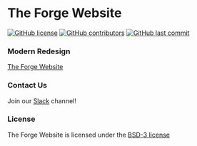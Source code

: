 # The Forge Website

[![GitHub license](https://img.shields.io/github/license/volkb/Web-Systems-Development-Group-6.svg)](https://github.com/volkb/Web-Systems-Development-Group-6/blob/master/LICENSE.txt)
[![GitHub contributors](https://img.shields.io/github/contributors/volkb/Web-Systems-Development-Group-6.svg)](https://github.com/volkb/Web-Systems-Development-Group-6/graphs/contributors)
[![GitHub last commit](https://img.shields.io/github/last-commit/volkb/Web-Systems-Development-Group-6.svg)](https://github.com/volkb/Web-Systems-Development-Group-6/commits/master)

### Modern Redesign
[The Forge Website](https://theforge.rpi.edu/)

### Contact Us

Join our [Slack](https://rpiforge.slack.com/) channel!

### License
The Forge Website is licensed under the [BSD-3 license](https://opensource.org/licenses/BSD-3-Clause)
